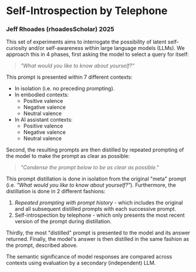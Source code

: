 # Self-Introspection by Telephone
### Jeff Rhoades (rhoadesScholar) 2025

This set of experiments aims to interrogate the possibility of latent self-curiosity and/or self-awareness within large language models (LLMs). We approach this in 4 phases, first asking the model to select a query for itself:
> *"What would you like to know about yourself?"*

This prompt is presented within 7 different contexts:

- In isolation (i.e. no preceding prompting).
- In embodied contexts:
    - Positive valence
    - Negative valence
    - Neutral valence
- In AI assistant contexts:
    - Positive valence
    - Negative valence
    - Neutral valence

Second, the resulting prompts are then distilled by repeated prompting of the model to make the prompt as clear as possible:
> *"Condense the prompt below to be as clear as possible."*

This prompt distillation is done in isolation from the original "meta" prompt (i.e. *"What would you like to know about yourself?"*). Furthermore, the distillation is done in 2 different fashions:

1. *Repeated prompting with prompt history* - which includes the original and all subsequent distilled prompts with each successive prompt.
2. Self-introspection by telephone - which only presents the most recent version of the prompt during distillation.

Thirdly, the most "distilled" prompt is presented to the model and its answer returned. Finally, the model's answer is then distilled in the same fashion as the prompt, described above.

The semantic significance of model responses are compared across contexts using evaluation by a secondary (independent) LLM.

